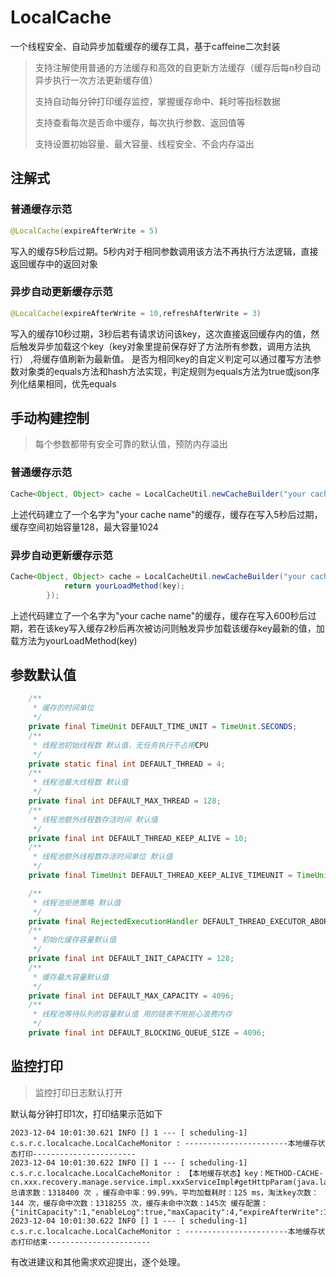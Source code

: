 # LocalCache
 一个线程安全、自动异步加载缓存的缓存工具，基于caffeine二次封装
 > 支持注解使用普通的方法缓存和高效的自更新方法缓存（缓存后每n秒自动异步执行一次方法更新缓存值）
> 
 > 支持自动每分钟打印缓存监控，掌握缓存命中、耗时等指标数据
> 
 > 支持查看每次是否命中缓存，每次执行参数、返回值等
> 
 > 支持设置初始容量、最大容量、线程安全、不会内存溢出 

## 注解式
### 普通缓存示范 
```java
@LocalCache(expireAfterWrite = 5)
```
写入的缓存5秒后过期。5秒内对于相同参数调用该方法不再执行方法逻辑，直接返回缓存中的返回对象
### 异步自动更新缓存示范
```java
@LocalCache(expireAfterWrite = 10,refreshAfterWrite = 3)
```

写入的缓存10秒过期，3秒后若有请求访问该key，这次直接返回缓存内的值，然后触发异步加载这个key（key对象里提前保存好了方法所有参数，调用方法执行） ,将缓存值刷新为最新值。
是否为相同key的自定义判定可以通过覆写方法参数对象类的equals方法和hash方法实现，判定规则为equals方法为true或json序列化结果相同，优先equals
## 手动构建控制
> 每个参数都带有安全可靠的默认值，预防内存溢出

### 普通缓存示范 
```java
Cache<Object, Object> cache = LocalCacheUtil.newCacheBuilder("your cache name").setExpireAfterWrite(5).setTimeUnit(TimeUnit.SECONDS).setInitCapacity(128).setMaxCapacity(1024).build();
```
上述代码建立了一个名字为"your cache name"的缓存，缓存在写入5秒后过期，缓存空间初始容量128，最大容量1024

### 异步自动更新缓存示范

```java
Cache<Object, Object> cache = LocalCacheUtil.newCacheBuilder("your cache name").setExpireAfterWrite(600).setRefreshAfterWrite(2).build((key)->{
            return yourLoadMethod(key);
        });
```
上述代码建立了一个名字为"your cache name"的缓存，缓存在写入600秒后过期，若在该key写入缓存2秒后再次被访问则触发异步加载该缓存key最新的值，加载方法为yourLoadMethod(key) 

## 参数默认值
```java
    /**
     * 缓存的时间单位
     */
    private final TimeUnit DEFAULT_TIME_UNIT = TimeUnit.SECONDS;
    /**
     * 线程池初始线程数 默认值，无任务执行不占用CPU
     */
    private static final int DEFAULT_THREAD = 4;
    /**
     * 线程池最大线程数 默认值
     */
    private final int DEFAULT_MAX_THREAD = 128;
    /**
     * 线程池额外线程数存活时间 默认值
     */
    private final int DEFAULT_THREAD_KEEP_ALIVE = 10;
    /**
     * 线程池额外线程数存活时间单位 默认值
     */
    private final TimeUnit DEFAULT_THREAD_KEEP_ALIVE_TIMEUNIT = TimeUnit.MINUTES;

    /**
     * 线程池拒绝策略 默认值
     */
    private final RejectedExecutionHandler DEFAULT_THREAD_EXECUTOR_ABORT_POLICY = new ThreadPoolExecutor.AbortPolicy();
    /**
     * 初始化缓存容量默认值
     */
    private final int DEFAULT_INIT_CAPACITY = 128;
    /**
     * 缓存最大容量默认值
     */
    private final int DEFAULT_MAX_CAPACITY = 4096;
    /**
     * 线程池等待队列的容量默认值 用的链表不用担心浪费内存
     */
    private final int DEFAULT_BLOCKING_QUEUE_SIZE = 4096;
```

## 监控打印
> 监控打印日志默认打开

默认每分钟打印1次，打印结果示范如下
```text
2023-12-04 10:01:30.621 INFO [] 1 --- [ scheduling-1] c.s.r.c.localcache.LocalCacheMonitor : -----------------------本地缓存状态打印-----------------------
2023-12-04 10:01:30.622 INFO [] 1 --- [ scheduling-1] c.s.r.c.localcache.LocalCacheMonitor : 【本地缓存状态】key：METHOD-CACHE-cn.xxx.recovery.manage.service.impl.xxxServiceImpl#getHttpParam(java.lang.String) 总请求数：1318400 次 ，缓存命中率：99.99%，平均加载耗时：125 ms，淘汰key次数：144 次，缓存命中次数：1318255 次，缓存未命中次数：145次 缓存配置：{"initCapacity":1,"enableLog":true,"maxCapacity":4,"expireAfterWrite":10,"refreshAfterWrite":5,"timeUnit":"SECONDS"}
2023-12-04 10:01:30.622 INFO [] 1 --- [ scheduling-1] c.s.r.c.localcache.LocalCacheMonitor : -----------------------本地缓存状态打印结束-----------------------
```

有改进建议和其他需求欢迎提出，逐个处理。
